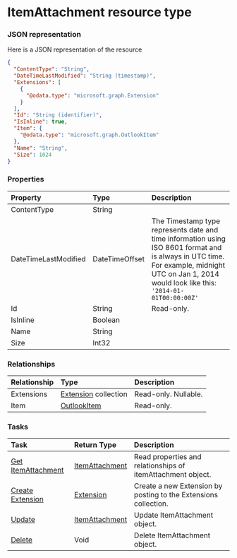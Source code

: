 # ItemAttachment resource type



### JSON representation

Here is a JSON representation of the resource

```json
{
  "ContentType": "String",
  "DateTimeLastModified": "String (timestamp)",
  "Extensions": [
    {
      "@odata.type": "microsoft.graph.Extension"
    }
  ],
  "Id": "String (identifier)",
  "IsInline": true,
  "Item": {
    "@odata.type": "microsoft.graph.OutlookItem"
  },
  "Name": "String",
  "Size": 1024
}

```
### Properties
| Property	   | Type	|Description|
|:---------------|:--------|:----------|
|ContentType|String||
|DateTimeLastModified|DateTimeOffset|The Timestamp type represents date and time information using ISO 8601 format and is always in UTC time. For example, midnight UTC on Jan 1, 2014 would look like this: `'2014-01-01T00:00:00Z'`|
|Id|String| Read-only.|
|IsInline|Boolean||
|Name|String||
|Size|Int32||

### Relationships
| Relationship | Type	|Description|
|:---------------|:--------|:----------|
|Extensions|[Extension](extension.md) collection| Read-only. Nullable.|
|Item|[OutlookItem](outlookitem.md)| Read-only.|

### Tasks

| Task		   | Return Type	|Description|
|:---------------|:--------|:----------|
|[Get ItemAttachment](../api/itemattachment_get.md) | [ItemAttachment](itemattachment.md) |Read properties and relationships of itemAttachment object.|
|[Create Extension](../api/itemattachment_post_extensions.md) |[Extension](extension.md)| Create a new Extension by posting to the Extensions collection.|
|[Update](../api/itemattachment_update.md) | [ItemAttachment](itemattachment.md)	|Update ItemAttachment object. |
|[Delete](../api/itemattachment_delete.md) | Void	|Delete ItemAttachment object. |

<!-- uuid: 1ad1935c-43c2-422d-99dd-9934d8210232
2015-10-09 17:20:41 UTC -->